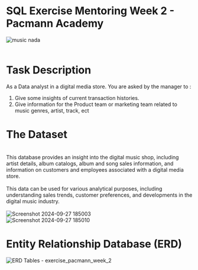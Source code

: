 # SQL Exercise Mentoring Week 2 - Pacmann Academy
![music nada](https://github.com/user-attachments/assets/cd323788-7dcd-4385-b7ba-66edbc1d5b73)
<br>
<br>
# Task Description
As a Data analyst in a digital media store. You are asked by the manager to :
1. Give some insights of current transaction histories.
2. Give information for the Product team or marketing team related to music genres, artist, track, ect

# The Dataset
<br>This database provides an insight into the digital music shop, including artist details, album catalogs, album and song sales information, 
and information on customers and employees associated with a digital media store. 
<br>
<br>This data can be used for various analytical purposes, including understanding sales trends, customer preferences, and developments in the digital music industry.
<br>
<br>
![Screenshot 2024-09-27 185003](https://github.com/user-attachments/assets/313e6662-010e-4915-84fc-6c4e18ab8d09)
<br>
![Screenshot 2024-09-27 185010](https://github.com/user-attachments/assets/80ff96ba-1e2e-47bd-8598-c7ed6272fd78)

# Entity Relationship Database (ERD)
![ERD Tables - exercise_pacmann_week_2](https://github.com/user-attachments/assets/ce00861c-b87b-4a03-93f6-f682fb6ba27c)
